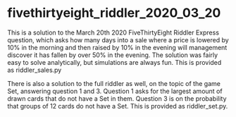 # fivethirtyeight_riddler_2020_03_20
This is a solution to the March 20th 2020 FiveThirtyEight Riddler Express question, which asks how many days into a sale where a price is lowered by 10% in the morning and then raised by 10% in the evening will management discover it has fallen by over 50% in the evening. The solution was fairly easy to solve analytically, but simulations are always fun. This is provided as riddler_sales.py

There is also a solution to the full riddler as well, on the topic of the game Set, answering question 1 and 3. Question 1 asks for the largest amount of drawn cards that do not have a Set in them. Question 3 is on the probability that groups of 12 cards do not have a Set. This is provided as riddler_set.py.
